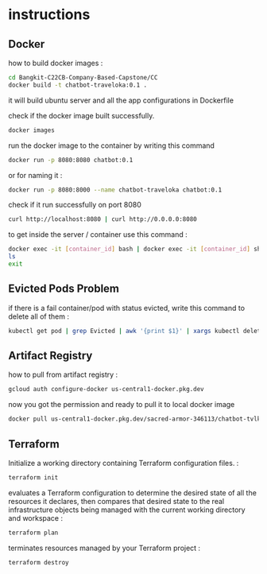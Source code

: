 # instructions
## Docker
how to build docker images :
```bash 
cd Bangkit-C22CB-Company-Based-Capstone/CC
docker build -t chatbot-traveloka:0.1 .
```
it will build ubuntu server and all the app configurations in Dockerfile

check if the docker image built successfully.
```bash
docker images
```
run the docker image to the container by writing this command
```bash
docker run -p 8080:8080 chatbot:0.1
```
or for naming it :
```bash
docker run -p 8080:8000 --name chatbot-traveloka chatbot:0.1
```
check if it run successfully on port 8080
```bash
curl http://localhost:8080 | curl http://0.0.0.0:8080
```
to get inside the server / container use this command :
```bash
docker exec -it [container_id] bash | docker exec -it [container_id] sh
ls
exit
```
## Evicted Pods Problem
if there is a fail container/pod with status evicted, write this command to delete all of them :
```bash
kubectl get pod | grep Evicted | awk '{print $1}' | xargs kubectl delete pod
```

## Artifact Registry
how to pull from artifact registry :

```bash
gcloud auth configure-docker us-central1-docker.pkg.dev
```
now you got the permission and ready to pull it to local docker image
```bash
docker pull us-central1-docker.pkg.dev/sacred-armor-346113/chatbot-tvlk/chatbot-app:0.1
```

## Terraform
Initialize a working directory containing Terraform configuration files. :
```bash
terraform init
```
evaluates a Terraform configuration to determine the desired state of all the resources it declares, then compares that desired state to the real infrastructure objects being managed with the current working directory and workspace :
```bash
terraform plan
```

terminates resources managed by your Terraform project :
```bash
terraform destroy
```